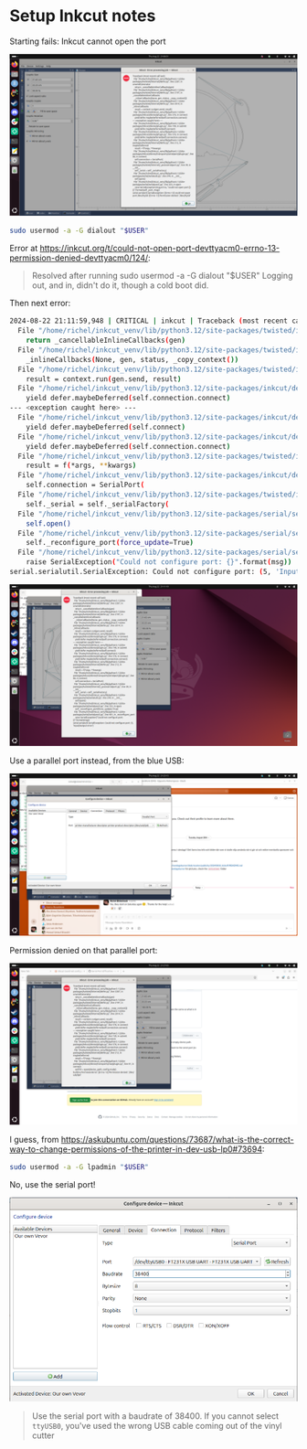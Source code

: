 # Setup Inkcut notes

Starting fails: Inkcut cannot open the port

![Inkcut could not open the port](inkcut_could_not_open_port.png)

```bash
sudo usermod -a -G dialout "$USER"
```

Error at
<https://inkcut.org/t/could-not-open-port-devttyacm0-errno-13-permission-denied-devttyacm0/124/>:

> Resolved
> after running
> sudo usermod -a -G dialout "$USER"
> Logging out, and in, didn't do it, though a cold boot did.

Then next error:

```bash
2024-08-22 21:11:59,948 | CRITICAL | inkcut | Traceback (most recent call last):
  File "/home/richel/inkcut_venv/lib/python3.12/site-packages/twisted/internet/defer.py", line 2287, in unwindGenerator
    return _cancellableInlineCallbacks(gen)
  File "/home/richel/inkcut_venv/lib/python3.12/site-packages/twisted/internet/defer.py", line 2197, in _cancellableInlineCallbacks
    _inlineCallbacks(None, gen, status, _copy_context())
  File "/home/richel/inkcut_venv/lib/python3.12/site-packages/twisted/internet/defer.py", line 2014, in _inlineCallbacks
    result = context.run(gen.send, result)
  File "/home/richel/inkcut_venv/lib/python3.12/site-packages/inkcut/device/plugin.py", line 576, in connect
    yield defer.maybeDeferred(self.connection.connect)
--- <exception caught here> ---
  File "/home/richel/inkcut_venv/lib/python3.12/site-packages/inkcut/device/plugin.py", line 749, in submit
    yield defer.maybeDeferred(self.connect)
  File "/home/richel/inkcut_venv/lib/python3.12/site-packages/inkcut/device/plugin.py", line 576, in connect
    yield defer.maybeDeferred(self.connection.connect)
  File "/home/richel/inkcut_venv/lib/python3.12/site-packages/twisted/internet/defer.py", line 212, in maybeDeferred
    result = f(*args, **kwargs)
  File "/home/richel/inkcut_venv/lib/python3.12/site-packages/inkcut/device/transports/serialport/plugin.py", line 86, in connect
    self.connection = SerialPort(
  File "/home/richel/inkcut_venv/lib/python3.12/site-packages/twisted/internet/_posixserialport.py", line 39, in __init__
    self._serial = self._serialFactory(
  File "/home/richel/inkcut_venv/lib/python3.12/site-packages/serial/serialutil.py", line 244, in __init__
    self.open()
  File "/home/richel/inkcut_venv/lib/python3.12/site-packages/serial/serialposix.py", line 332, in open
    self._reconfigure_port(force_update=True)
  File "/home/richel/inkcut_venv/lib/python3.12/site-packages/serial/serialposix.py", line 401, in _reconfigure_port
    raise SerialException("Could not configure port: {}".format(msg))
serial.serialutil.SerialException: Could not configure port: (5, 'Input/output error')
```

![inkcut could not configure port](inkcut_could_not_configure_port.png)

Use a parallel port instead, from the blue USB:

![Try to use a parallel port](inkcut_use_parallel_port.png)

Permission denied on that parallel port:

![Permission denied on that parallel port](inkcut_permission_denied_parallel_port.png)

I guess, from 
<https://askubuntu.com/questions/73687/what-is-the-correct-way-to-change-permissions-of-the-printer-in-dev-usb-lp0#73694>:

```bash
sudo usermod -a -G lpadmin "$USER"
```

No, use the serial port!

![Use the serial port with a baudrate of 38400](set_baudrate_to_38400.png)

> Use the serial port with a baudrate of 38400.
> If you cannot select `ttyUSB0`, you've used the wrong USB cable
> coming out of the vinyl cutter
